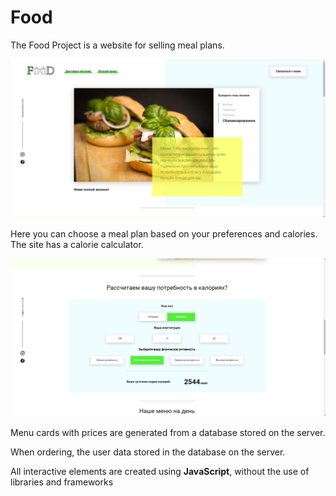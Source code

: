 # Food

The Food Project is a website for selling meal plans.

![Screen](FoodScreen1.png)

Here you can choose a meal plan based on your preferences and calories. The site has a calorie calculator.

![Screen](FoodScreen2.png)

Menu cards with prices are generated from a database stored on the server.

When ordering, the user data stored in the database on the server.

All interactive elements are created using **JavaScript**, without the use of libraries and frameworks
